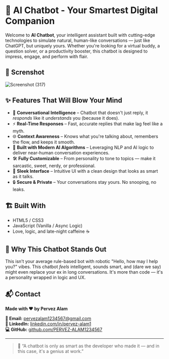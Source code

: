 # 🤖 AI Chatbot - Your Smartest Digital Companion

Welcome to **AI Chatbot**, your intelligent assistant built with cutting-edge technologies to simulate natural, human-like conversations — just like ChatGPT, but uniquely yours. Whether you're looking for a virtual buddy, a question solver, or a productivity booster, this chatbot is designed to impress, engage, and perform with flair.

## 📸 Screnshot
![Screenshot (317)](https://github.com/user-attachments/assets/f3bd0358-f27d-46b4-ae06-7510c33877b0)

## ✨ Features That Will Blow Your Mind

- 💬 **Conversational Intelligence** – Chatbot that doesn't just reply, it *responds* like it *understands* you (because it does).
- ⚡ **Real-Time Responses** – Fast, accurate replies that make lag feel like a myth.
- 🌐 **Context Awareness** – Knows what you're talking about, remembers the flow, and keeps it smooth.
- 🧠 **Built with Modern AI Algorithms** – Leveraging NLP and AI logic to deliver near-human conversation experiences.
- 🛠️ **Fully Customizable** – From personality to tone to topics — make it sarcastic, sweet, nerdy, or professional.
- 🎨 **Sleek Interface** – Intuitive UI with a clean design that looks as smart as it talks.
- 🔒 **Secure & Private** – Your conversations stay yours. No snooping, no leaks.

## 🏗️ Built With

- HTML5 / CSS3
- JavaScript (Vanilla / Async Logic)
- Love, logic, and late-night caffeine ☕

## 🚀 Why This Chatbot Stands Out

This isn’t your average rule-based bot with robotic "Hello, how may I help you?" vibes. This chatbot *feels* intelligent, sounds smart, and (dare we say) might even replace your ex in long conversations. It's more than code — it's a personality wrapped in logic and UX.

## 📬 Contact

**Made with ❤️ by Pervez Alam**

**📧 Email:** [pervezalam1234567@gmail.com](mailto:pervezalam1234567@gmail.com)  
**🔗 LinkedIn:** [linkedin.com/in/pervez-alam1](http://www.linkedin.com/in/pervez-alam1)  
**💻 GitHub:** [github.com/PERVEZ-ALAM1234567](https://github.com/PERVEZ-ALAM1234567)

---

> 🧠 “A chatbot is only as smart as the developer who made it — and in this case, it's a genius at work.”

